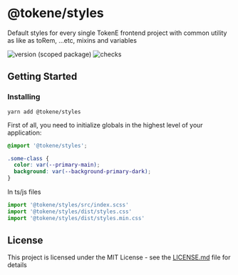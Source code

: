 # @tokene/styles
Default styles for every single TokenE frontend project with common utility as like as toRem, ...etc, mixins and variables

![version (scoped package)](https://badgen.net/npm/v/@tokene/styles)
![checks](https://badgen.net/github/checks/dl-tokene/webkit/main)

## Getting Started

### Installing

```
yarn add @tokene/styles
```

First of all, you need to initialize globals in the highest level of your application:

```scss
@import '@tokene/styles';

.some-class {
  color: var(--primary-main);
  background: var(--background-primary-dark);
}
```

In ts/js files

```ts
import '@tokene/styles/src/index.scss'
import '@tokene/styles/dist/styles.css'
import '@tokene/styles/dist/styles.min.css'
```

## License

This project is licensed under the MIT License - see the [LICENSE.md](../../LICENSE) file for details

